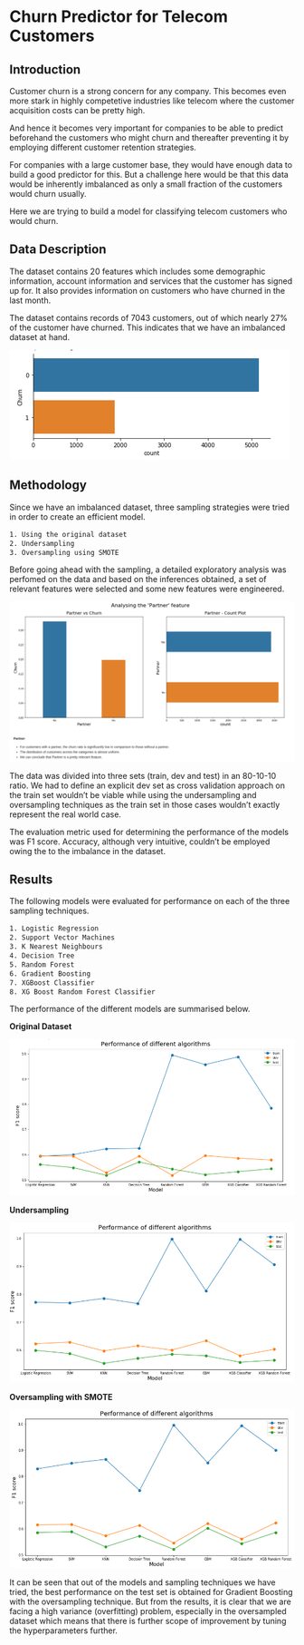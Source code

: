# Churn Predictor for Telecom Customers

## Introduction
Customer churn is a strong concern for any company. This becomes even more stark in highly competetive industries like telecom where the customer acquisition costs can be pretty high.

And hence it becomes very important for companies to be able to predict beforehand the customers who might churn and thereafter preventing it by employing different customer retention strategies.

For companies with a large customer base, they would have enough data to build a good predictor for this. But a challenge here would be that this data would be inherently imbalanced as only a small fraction of the customers would churn usually.

Here we are trying to build a model for classifying telecom customers who would churn.

## Data Description
The dataset contains 20 features which includes some demographic information, account information and services that the customer has signed up for. It also provides information on customers who have churned in the last month.

The dataset contains records of 7043 customers, out of which nearly 27% of the customer have churned. This indicates that we have an imbalanced dataset at hand.

![Count Plot](https://github.com/muhammedsalihk/Churn-Predictor-for-Telecom-Customers/blob/master/Images/Image%201.png)

## Methodology
Since we have an imbalanced dataset, three sampling strategies were tried in order to create an efficient model.

    1. Using the original dataset
    2. Undersampling
    3. Oversampling using SMOTE

Before going ahead with the sampling, a detailed exploratory analysis was perfomed on the data and based on the inferences obtained, a set of relevant features were selected and some new features were engineered.

![EDA Sample](https://github.com/muhammedsalihk/Churn-Predictor-for-Telecom-Customers/blob/master/Images/Image%202.png)

The data was divided into three sets (train, dev and test) in an 80-10-10 ratio. We had to define an explicit dev set as cross validation approach on the train set wouldn’t be viable while using the undersampling and oversampling techniques as the train set in those cases wouldn’t exactly represent the real world case.

The evaluation metric used for determining the performance of the models was F1 score. Accuracy, although very intuitive, couldn’t be employed owing the to the imbalance in the dataset.

## Results
The following models were evaluated for performance on each of the three sampling techniques.

    1. Logistic Regression
    2. Support Vector Machines
    3. K Nearest Neighbours
    4. Decision Tree
    5. Random Forest
    6. Gradient Boosting
    7. XGBoost Classifier
    8. XG Boost Random Forest Classifier

The performance of the different models are summarised below.

**Original Dataset**

![Original](https://github.com/muhammedsalihk/Churn-Predictor-for-Telecom-Customers/blob/master/Images/Original.png)

**Undersampling**

![Undersampling](https://github.com/muhammedsalihk/Churn-Predictor-for-Telecom-Customers/blob/master/Images/Under.png)

**Oversampling with SMOTE**

![Oversampling](https://github.com/muhammedsalihk/Churn-Predictor-for-Telecom-Customers/blob/master/Images/Over.png)

It can be seen that out of the models and sampling techniques we have tried, the best performance on the test set is obtained for Gradient Boosting with the oversampling technique. But from the results, it is clear that we are facing a high variance (overfitting) problem, especially in the oversampled dataset which means that there is further scope of improvement by tuning the hyperparameters further.
